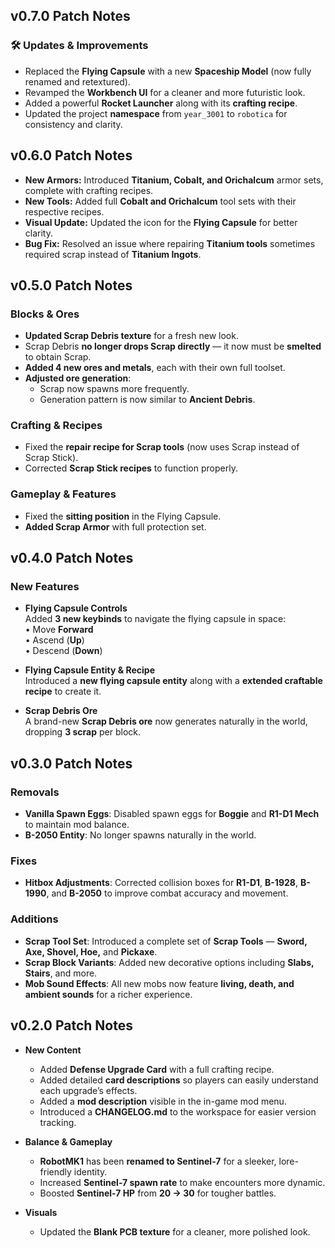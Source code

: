 ## v0.7.0 Patch Notes

### 🛠️ Updates & Improvements
- Replaced the **Flying Capsule** with a new **Spaceship Model** (now fully renamed and retextured).  
- Revamped the **Workbench UI** for a cleaner and more futuristic look.  
- Added a powerful **Rocket Launcher** along with its **crafting recipe**.  
- Updated the project **namespace** from `year_3001` to `robotica` for consistency and clarity.

## v0.6.0 Patch Notes

- **New Armors:** Introduced **Titanium, Cobalt, and Orichalcum** armor sets, complete with crafting recipes.  
- **New Tools:** Added full **Cobalt and Orichalcum** tool sets with their respective recipes.  
- **Visual Update:** Updated the icon for the **Flying Capsule** for better clarity.  
- **Bug Fix:** Resolved an issue where repairing **Titanium tools** sometimes required scrap instead of **Titanium Ingots**.  

## v0.5.0 Patch Notes

### Blocks & Ores
- **Updated Scrap Debris texture** for a fresh new look.  
- Scrap Debris **no longer drops Scrap directly** — it now must be **smelted** to obtain Scrap.  
- **Added 4 new ores and metals**, each with their own full toolset.  
- **Adjusted ore generation**:
  - Scrap now spawns more frequently.  
  - Generation pattern is now similar to **Ancient Debris**.  

### Crafting & Recipes
- Fixed the **repair recipe for Scrap tools** (now uses Scrap instead of Scrap Stick).  
- Corrected **Scrap Stick recipes** to function properly.  

### Gameplay & Features
- Fixed the **sitting position** in the Flying Capsule.  
- **Added Scrap Armor** with full protection set.  

## v0.4.0 Patch Notes

### New Features
- **Flying Capsule Controls**  
  Added **3 new keybinds** to navigate the flying capsule in space:  
  • Move **Forward**  
  • Ascend (**Up**)  
  • Descend (**Down**)

- **Flying Capsule Entity & Recipe**  
  Introduced a **new flying capsule entity** along with a **extended craftable recipe** to create it.

- **Scrap Debris Ore**  
  A brand-new **Scrap Debris ore** now generates naturally in the world, dropping **3 scrap** per block.

## v0.3.0 Patch Notes

### Removals
- **Vanilla Spawn Eggs**: Disabled spawn eggs for **Boggie** and **R1-D1 Mech** to maintain mod balance.  
- **B-2050 Entity**: No longer spawns naturally in the world.

### Fixes
- **Hitbox Adjustments**: Corrected collision boxes for **R1-D1**, **B-1928**, **B-1990**, and **B-2050** to improve combat accuracy and movement.

### Additions
- **Scrap Tool Set**: Introduced a complete set of **Scrap Tools** — **Sword, Axe, Shovel, Hoe,** and **Pickaxe**.  
- **Scrap Block Variants**: Added new decorative options including **Slabs, Stairs**, and more.  
- **Mob Sound Effects**: All new mobs now feature **living, death, and ambient sounds** for a richer experience.

## v0.2.0 Patch Notes

- **New Content**
  - Added **Defense Upgrade Card** with a full crafting recipe.
  - Added detailed **card descriptions** so players can easily understand each upgrade’s effects.
  - Added a **mod description** visible in the in-game mod menu.
  - Introduced a **CHANGELOG.md** to the workspace for easier version tracking.

- **Balance & Gameplay**
  - **RobotMK1** has been **renamed to Sentinel-7** for a sleeker, lore-friendly identity.
  - Increased **Sentinel-7 spawn rate** to make encounters more dynamic.
  - Boosted **Sentinel-7 HP** from **20 → 30** for tougher battles.

- **Visuals**
  - Updated the **Blank PCB texture** for a cleaner, more polished look.
